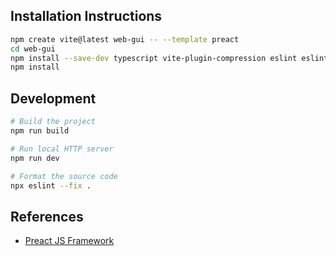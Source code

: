 ## Installation Instructions

```bash
npm create vite@latest web-gui -- --template preact
cd web-gui
npm install --save-dev typescript vite-plugin-compression eslint eslint-plugin-prettier
npm install
```

## Development

```bash
# Build the project
npm run build

# Run local HTTP server
npm run dev

# Format the source code
npx eslint --fix .
```

## References

- [Preact JS Framework](https://preactjs.com/)
